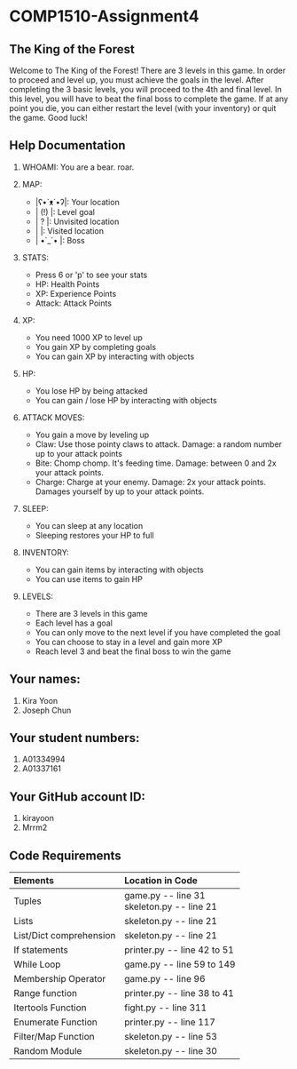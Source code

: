 # COMP1510-Assignment4
##  The King of the Forest

Welcome to The King of the Forest! There are 3 levels in this game. In order to proceed and level up, you must 
achieve the goals in the level. After completing the 3 basic levels, you will proceed to the 4th and 
final level. In this level, you will have to beat the final boss to complete the game. If at any 
point you die, you can either restart the level (with your inventory) or quit the game. Good luck!
## Help Documentation

1. WHOAMI: You are a bear. roar.

2. MAP:
    - |ʕ•`ᴥ´•ʔ|: Your location
    - |  (!)  |: Level goal
    - |   ?   |: Unvisited location
    - |       |: Visited location
    - | •`_´• |: Boss

3. STATS:
    - Press 6 or 'p' to see your stats
    - HP: Health Points
    - XP: Experience Points
    - Attack: Attack Points

4. XP:
    - You need 1000 XP to level up
    - You gain XP by completing goals
    - You can gain XP by interacting with objects

5. HP:
    - You lose HP by being attacked
    - You can gain / lose HP by interacting with objects

6. ATTACK MOVES:
    - You gain a move by leveling up
    - Claw: Use those pointy claws to attack. Damage: a random number up to your attack points
    - Bite: Chomp chomp. It's feeding time. Damage: between 0 and 2x your attack points.
    - Charge: Charge at your enemy. Damage: 2x your attack points. Damages yourself by up to your attack points.

7. SLEEP:
    - You can sleep at any location
    - Sleeping restores your HP to full

8. INVENTORY:
    - You can gain items by interacting with objects
    - You can use items to gain HP

9. LEVELS:
    - There are 3 levels in this game
    - Each level has a goal
    - You can only move to the next level if you have completed the goal
    - You can choose to stay in a level and gain more XP
    - Reach level 3 and beat the final boss to win the game


## Your names:
1. Kira Yoon
2. Joseph Chun

## Your student numbers:
1. A01334994
2. A01337161

## Your GitHub account ID:
1. kirayoon
2. Mrrm2

## Code Requirements
| Elements                | Location in Code                                |
|:------------------------|:------------------------------------------------|
| Tuples                  | game.py -- line 31 </br> skeleton.py -- line 21 |
| Lists                   | skeleton.py -- line 21                          |
| List/Dict comprehension | skeleton.py -- line 21                          |
| If statements           | printer.py -- line 42 to 51                     |
| While Loop              | game.py -- line 59 to 149                       |
| Membership Operator     | game.py -- line 96                              |
| Range function          | printer.py -- line 38 to 41                     |
| Itertools Function      | fight.py -- line 311                            |
| Enumerate Function      | printer.py -- line 117                          |
| Filter/Map Function     | skeleton.py -- line 53                          |
| Random Module           | skeleton.py -- line 30                          |
